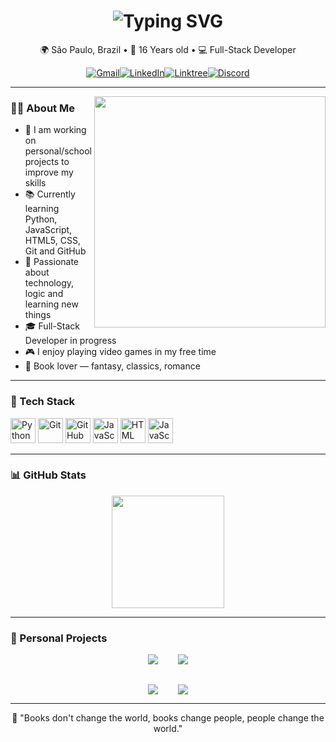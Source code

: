 <h1 align="center">
  <img src="https://readme-typing-svg.herokuapp.com?font=Fira+Code&weight=600&size=26&pause=1000&color=ADD8E6&center=true&vCenter=true&width=435&lines=Hi%2C+I'm+Luca+Nogueira+%F0%9F%91%8B" alt="Typing SVG" />
</h1>

<p align="center">
  🌍 São Paulo, Brazil • 🧠 16 Years old • 💻 Full-Stack Developer  
</p>

<div align="center">
<a href="mailto:contatolucanogueira@gmail.com"><img src="https://img.shields.io/badge/Gmail-D14836?style=for-the-badge&logo=gmail&logoColor=white" alt="Gmail"></a><a href="https://www.linkedin.com/in/lucanogueiradev/"><img src="https://img.shields.io/badge/LinkedIn-0077B5?style=for-the-badge&logo=linkedin&logoColor=white" alt="LinkedIn"></a><a href="https://linktr.ee/lucanogueirasouza"><img src="https://img.shields.io/badge/Linktree-00C853?style=for-the-badge&logo=linktree&logoColor=white" alt="Linktree"></a><a href="https://discord.com/users/981396679779581972"><img src="https://img.shields.io/badge/Discord-5865F2?style=for-the-badge&logo=discord&logoColor=white" alt="Discord"></a>
</div>

---

<img align="right" src="https://i.pinimg.com/originals/0a/7b/e7/0a7be7b9f24ce4dd9f6243476d03cf98.gif" width="370"/>

### 👨‍💻 About Me

- 🔭 I am working on personal/school projects to improve my skills
- 📚 Currently learning Python, JavaScript, HTML5, CSS, Git and GitHub
- 🎯 Passionate about technology, logic and learning new things
- 🎓 Full-Stack Developer in progress
- 🎮 I enjoy playing video games in my free time
- 📖 Book lover — fantasy, classics, romance   

---

### 🧰 Tech Stack

<p align="left">
  <img src="https://cdn.jsdelivr.net/gh/devicons/devicon/icons/python/python-original.svg" alt="Python" width="40" height="40"/>
  <img src="https://git-scm.com/images/logos/downloads/Git-Icon-1788C.svg" alt="Git" width="40" height="40"/>
  <img src="https://upload.wikimedia.org/wikipedia/commons/9/91/Octicons-mark-github.svg" alt="GitHub" width="40" height="40"/>
  <img src="https://www.svgrepo.com/show/303206/javascript-logo.svg" alt="JavaScript" width="40" height="40"/>
  <img src="https://uxwing.com/wp-content/themes/uxwing/download/brands-and-social-media/html-icon.png" alt="HTML" width="40" height="40"/>
  <img src="https://upload.wikimedia.org/wikipedia/commons/6/62/CSS3_logo.svg" alt="JavaScript" width="40" height="40"/>
</p>

---

### 📊 GitHub Stats

<div style="display: flex; justify-content: center; gap: 2rem;">
  <img height="180em" src="https://github-readme-stats.vercel.app/api/top-langs/?username=lucanogueirasouza&layout=compact&langs_count=7&theme=midnight-purple" />
</div>

---

### 🚧 Personal Projects

<div style="display: flex; flex-direction: column; align-items: center; gap: 2rem;">

  <div style="display: flex; gap: 2rem;">
    <a href="https://github.com/lucanogueirasouza/project-bank-advanced-bootcamp-DIO">
      <img src="https://github-readme-stats.vercel.app/api/pin/?username=lucanogueirasouza&repo=project-bank-advanced-bootcamp-DIO&theme=midnight-purple" />
    </a>
    <a href="https://github.com/lucanogueirasouza/login-screen-for-websites">
      <img src="https://github-readme-stats.vercel.app/api/pin/?username=lucanogueirasouza&repo=login-screen-for-websites&theme=midnight-purple" />
    </a>
  </div>

  <div style="display: flex; gap: 2rem;">
    <a href="https://github.com/lucanogueirasouza/tamagotchi-game">
      <img src="https://github-readme-stats.vercel.app/api/pin/?username=lucanogueirasouza&repo=tamagotchi-game&theme=midnight-purple" />
    </a>
    <a href="https://github.com/lucanogueirasouza/alphabet/tree/main">
      <img src="https://github-readme-stats.vercel.app/api/pin/?username=lucanogueirasouza&repo=alphabet&theme=midnight-purple" />
    </a>
  </div>

</div>


---

<p align="center">
  📖 "Books don't change the world, books change people, people change the world."
</p>
